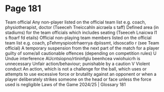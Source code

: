 # Page 181

Team official
Any non-player listed on the official team list e.g. coach, physiotherapist, doctor
(Tseeceh Tneiccahln aicraela s taff)
Defined area (in stadiums) for the team officials which includes seating
(Tseeceh Lnaicwa l1 s ftoarf fd etails)
Official non-playing team members listed on the official team list e.g. coach,
pTehmyspiootrhaerrya dpiissmt, idsoscatlo r (see Team official)
A temporary suspension from the next part of the match for a player guilty of
some/all cautionable offences (depending on competition rules)
U
Undue interference
AUcntsiopno/rtininfglu beenhcea vwiohuicrh is unnecessary
Unfair action/behaviour; punishable by a caution
V
Violent conduct
An action, which is not a challenge for the ball, which uses or attempts to use
excessive force or brutality against an opponent or when a player deliberately
strikes someone on the head or face unless the force used is negligible
Laws of the Game 2024/25 | Glossary 181
